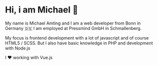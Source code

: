 # Hi, i am Michael 🤟

My name is Michael Amting and I am a web developer from Bonn in Germany 🇩🇪 I am employed at Pressmind GmbH in Schmallenberg.

My focus is frontend development with a lot of javascript and of course HTML5 / SCSS. But I also have basic knowledge in PHP and development with Node.js

I ❤️ working with Vue.js
